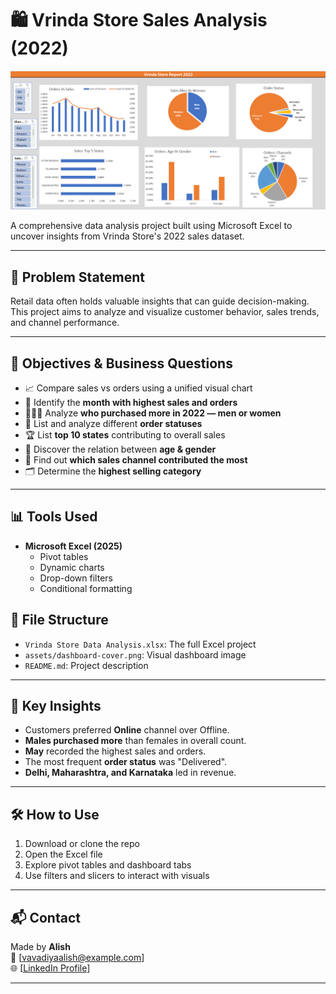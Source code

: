 # 🛍️ Vrinda Store Sales Analysis (2022)
![Dashboard](Assets/dashboard-cover.png)

A comprehensive data analysis project built using Microsoft Excel to uncover insights from Vrinda Store's 2022 sales dataset.

---

## 📌 Problem Statement

Retail data often holds valuable insights that can guide decision-making. This project aims to analyze and visualize customer behavior, sales trends, and channel performance.

---

## 🎯 Objectives & Business Questions

- 📈 Compare sales vs orders using a unified visual chart
- 📅 Identify the **month with highest sales and orders**
- 👨‍🦰👩 Analyze **who purchased more in 2022 — men or women**
- 🧾 List and analyze different **order statuses**
- 🏆 List **top 10 states** contributing to overall sales
- 👥 Discover the relation between **age & gender**
- 🛒 Find out **which sales channel contributed the most**
- 🗂️ Determine the **highest selling category**

---

## 📊 Tools Used

- **Microsoft Excel (2025)**
  - Pivot tables
  - Dynamic charts
  - Drop-down filters
  - Conditional formatting



## 📁 File Structure

- `Vrinda Store Data Analysis.xlsx`: The full Excel project
- `assets/dashboard-cover.png`: Visual dashboard image
- `README.md`: Project description

---

## 🧠 Key Insights

- Customers preferred **Online** channel over Offline.
- **Males purchased more** than females in overall count.
- **May** recorded the highest sales and orders.
- The most frequent **order status** was "Delivered".
- **Delhi, Maharashtra, and Karnataka** led in revenue.

---

## 🛠️ How to Use

1. Download or clone the repo
2. Open the Excel file
3. Explore pivot tables and dashboard tabs
4. Use filters and slicers to interact with visuals

---

## 📬 Contact

Made by **Alish**  
📧 [vavadiyaalish@example.com]  
🌐 [[LinkedIn Profile](https://www.linkedin.com/in/alish-patel-749a64281/)]

---
